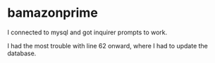 # bamazonprime

I connected to mysql and got inquirer prompts to work. 

I had the most trouble with line 62 onward, where I had to update the database. 